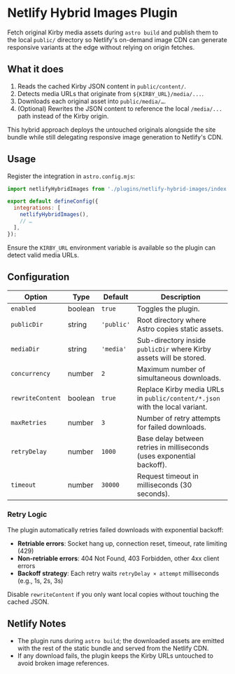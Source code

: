 # Netlify Hybrid Images Plugin

Fetch original Kirby media assets during `astro build` and publish them to the local `public/`
directory so Netlify's on-demand image CDN can generate responsive variants at the edge without
relying on origin fetches.

## What it does

1. Reads the cached Kirby JSON content in `public/content/`.
2. Detects media URLs that originate from `${KIRBY_URL}/media/...`.
3. Downloads each original asset into `public/media/…`.
4. (Optional) Rewrites the JSON content to reference the local `/media/...` path instead of the
   Kirby origin.

This hybrid approach deploys the untouched originals alongside the site bundle while still
delegating responsive image generation to Netlify's CDN.

## Usage

Register the integration in `astro.config.mjs`:

```js
import netlifyHybridImages from './plugins/netlify-hybrid-images/index.js';

export default defineConfig({
  integrations: [
    netlifyHybridImages(),
    // …
  ],
});
```

Ensure the `KIRBY_URL` environment variable is available so the plugin can detect valid media URLs.

## Configuration

| Option           | Type    | Default    | Description                                                                 |
| ---------------- | ------- | ---------- | --------------------------------------------------------------------------- |
| `enabled`        | boolean | `true`     | Toggles the plugin.                                                         |
| `publicDir`      | string  | `'public'` | Root directory where Astro copies static assets.                            |
| `mediaDir`       | string  | `'media'`  | Sub-directory inside `publicDir` where Kirby assets will be stored.         |
| `concurrency`    | number  | `2`        | Maximum number of simultaneous downloads.                                   |
| `rewriteContent` | boolean | `true`     | Replace Kirby media URLs in `public/content/*.json` with the local variant. |
| `maxRetries`     | number  | `3`        | Number of retry attempts for failed downloads.                              |
| `retryDelay`     | number  | `1000`     | Base delay between retries in milliseconds (uses exponential backoff).      |
| `timeout`        | number  | `30000`    | Request timeout in milliseconds (30 seconds).                               |

### Retry Logic

The plugin automatically retries failed downloads with exponential backoff:

- **Retriable errors**: Socket hang up, connection reset, timeout, rate limiting (429)
- **Non-retriable errors**: 404 Not Found, 403 Forbidden, other 4xx client errors
- **Backoff strategy**: Each retry waits `retryDelay × attempt` milliseconds (e.g., 1s, 2s, 3s)

Disable `rewriteContent` if you only want local copies without touching the cached JSON.

## Netlify Notes

- The plugin runs during `astro build`; the downloaded assets are emitted with the rest of the
  static bundle and served from the Netlify CDN.
- If any download fails, the plugin keeps the Kirby URLs untouched to avoid broken image references.
